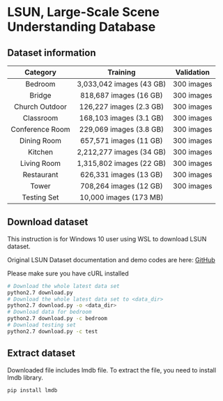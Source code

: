 # LSUN, Large-Scale Scene Understanding Database
## Dataset information
| Category | Training | Validation |
| :--:| :--: | :--: |
| Bedroom	| 3,033,042 images (43 GB) | 300 images | 
| Bridge	| 818,687 images (16 GB)	| 300 images| 
| Church Outdoor	| 126,227 images (2.3 GB)	| 300 images| 
| Classroom	| 168,103 images (3.1 GB)	| 300 images| 
| Conference Room	| 229,069 images (3.8 GB)	| 300 images| 
| Dining Room	| 657,571 images (11 GB)	| 300 images| 
| Kitchen	| 2,212,277 images (34 GB)	| 300 images| 
| Living Room	| 1,315,802 images (22 GB)	| 300 images| 
| Restaurant	| 626,331 images (13 GB)	| 300 images| 
| Tower	| 708,264 images (12 GB)	| 300 images| 
| Testing Set	| 10,000 images (173 MB)| 

## Download dataset
This instruction is for Windows 10 user using WSL to download LSUN dataset. 

Original LSUN Dataset documentation and demo codes are here: [GitHub](https://github.com/fyu/lsun)

Please make sure you have cURL installed
```bash
# Download the whole latest data set
python2.7 download.py
# Download the whole latest data set to <data_dir>
python2.7 download.py -o <data_dir>
# Download data for bedroom
python2.7 download.py -c bedroom
# Download testing set
python2.7 download.py -c test
```

## Extract dataset
Downloaded file includes lmdb file. To extract the file, you need to install lmdb library.

```bash
pip install lmdb
```
